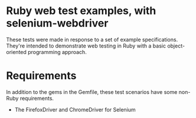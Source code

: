 
# Ruby web test examples, with selenium-webdriver
These tests were made in response to a set of example specifications. They're intended to demonstrate web testing in Ruby with a basic object-oriented programming approach.

# Requirements
In addition to the gems in the Gemfile, these test scenarios have some non-Ruby requirements.
- The FirefoxDriver and ChromeDriver for Selenium


